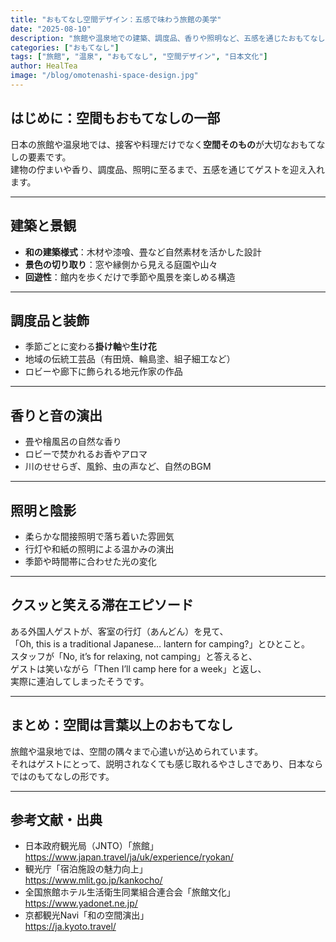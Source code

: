 ```yaml
---
title: "おもてなし空間デザイン：五感で味わう旅館の美学"
date: "2025-08-10"
description: "旅館や温泉地での建築、調度品、香りや照明など、五感を通じたおもてなし空間づくりを紹介します。ちょっと笑える滞在エピソード付き。"
categories: ["おもてなし"]
tags: ["旅館", "温泉", "おもてなし", "空間デザイン", "日本文化"]
author: HealTea
image: "/blog/omotenashi-space-design.jpg"
---
```


## はじめに：空間もおもてなしの一部

日本の旅館や温泉地では、接客や料理だけでなく**空間そのもの**が大切なおもてなしの要素です。  
建物の佇まいや香り、調度品、照明に至るまで、五感を通じてゲストを迎え入れます。

---

## 建築と景観

- **和の建築様式**：木材や漆喰、畳など自然素材を活かした設計  
- **景色の切り取り**：窓や縁側から見える庭園や山々  
- **回遊性**：館内を歩くだけで季節や風景を楽しめる構造

---

## 調度品と装飾

- 季節ごとに変わる**掛け軸**や**生け花**  
- 地域の伝統工芸品（有田焼、輪島塗、組子細工など）  
- ロビーや廊下に飾られる地元作家の作品

---

## 香りと音の演出

- 畳や檜風呂の自然な香り  
- ロビーで焚かれるお香やアロマ  
- 川のせせらぎ、風鈴、虫の声など、自然のBGM

---

## 照明と陰影

- 柔らかな間接照明で落ち着いた雰囲気  
- 行灯や和紙の照明による温かみの演出  
- 季節や時間帯に合わせた光の変化

---

## クスッと笑える滞在エピソード

ある外国人ゲストが、客室の行灯（あんどん）を見て、  
「Oh, this is a traditional Japanese… lantern for camping?」とひとこと。  
スタッフが「No, it’s for relaxing, not camping」と答えると、  
ゲストは笑いながら「Then I’ll camp here for a week」と返し、  
実際に連泊してしまったそうです。

---

## まとめ：空間は言葉以上のおもてなし

旅館や温泉地では、空間の隅々まで心遣いが込められています。  
それはゲストにとって、説明されなくても感じ取れるやさしさであり、日本ならではのもてなしの形です。

---

## 参考文献・出典

- 日本政府観光局（JNTO）「旅館」  
  https://www.japan.travel/ja/uk/experience/ryokan/
- 観光庁「宿泊施設の魅力向上」  
  https://www.mlit.go.jp/kankocho/
- 全国旅館ホテル生活衛生同業組合連合会「旅館文化」  
  https://www.yadonet.ne.jp/
- 京都観光Navi「和の空間演出」  
  https://ja.kyoto.travel/

